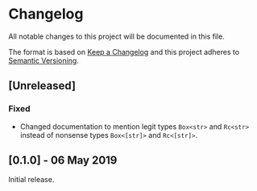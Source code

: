 # Changelog

All notable changes to this project will be documented in this file.

The format is based on [Keep a Changelog] and this project adheres to
[Semantic Versioning].

[Keep a Changelog]: http://keepachangelog.com/en/1.0.0/
[Semantic Versioning]: http://semver.org/spec/v2.0.0.html

## [Unreleased]

### Fixed
  - Changed documentation to mention legit types `Box<str>` and `Rc<str>`
    instead of nonsense types `Box<[str]>` and `Rc<[str]>`.

## [0.1.0] - 06 May 2019

Initial release.
